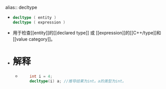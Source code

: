 alias:: decltype

- ``` cpp
  decltype ( entity )
  decltype ( expression )	
  ```
- 用于检查[[entity]]的[[declared type]] 或 [[expression]]的[[C++/type]]和[[value category]]。
- # 解释
	- ```cpp
	      int i = 4;
	      decltype(i) a; //推导结果为int。a的类型为int。
	  ```
